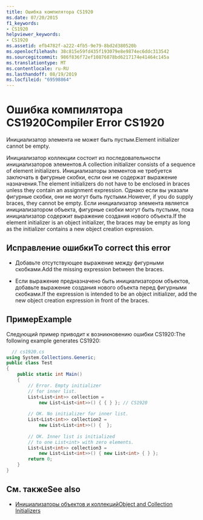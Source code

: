 ```yaml
---
title: Ошибка компилятора CS1920
ms.date: 07/20/2015
f1_keywords:
- CS1920
helpviewer_keywords:
- CS1920
ms.assetid: efb4782f-a222-4fb5-9e79-8bd2d380520b
ms.openlocfilehash: 38c815e59fd435f193079e8e9874ec6ddc313542
ms.sourcegitcommit: 986f836f72ef10876878bd6217174e41464c145a
ms.translationtype: MT
ms.contentlocale: ru-RU
ms.lasthandoff: 08/19/2019
ms.locfileid: "69598864"
---
```

# <a name="compiler-error-cs1920"></a><span data-ttu-id="2e5d8-102">Ошибка компилятора CS1920</span><span class="sxs-lookup"><span data-stu-id="2e5d8-102">Compiler Error CS1920</span></span>
<span data-ttu-id="2e5d8-103">Инициализатор элемента не может быть пустым.</span><span class="sxs-lookup"><span data-stu-id="2e5d8-103">Element initializer cannot be empty.</span></span>  
  
 <span data-ttu-id="2e5d8-104">Инициализатор коллекции состоит из последовательности инициализаторов элементов.</span><span class="sxs-lookup"><span data-stu-id="2e5d8-104">A collection initializer consists of a sequence of element initializers.</span></span> <span data-ttu-id="2e5d8-105">Инициализаторы элементов не требуется заключать в фигурные скобки, если они не содержат выражение назначения.</span><span class="sxs-lookup"><span data-stu-id="2e5d8-105">The element initializers do not have to be enclosed in braces unless they contain an assignment expression.</span></span> <span data-ttu-id="2e5d8-106">Однако если вы указали фигурные скобки, они не могут быть пустыми.</span><span class="sxs-lookup"><span data-stu-id="2e5d8-106">However, if you do supply braces, they cannot be empty.</span></span> <span data-ttu-id="2e5d8-107">Если инициализатор элемента является инициализатором объекта, фигурные скобки могут быть пустыми, пока инициализатор содержит выражение создания нового объекта.</span><span class="sxs-lookup"><span data-stu-id="2e5d8-107">If the element initializer is an object initializer, the braces may be empty as long as the initializer contains a new object creation expression.</span></span>  
  
## <a name="to-correct-this-error"></a><span data-ttu-id="2e5d8-108">Исправление ошибки</span><span class="sxs-lookup"><span data-stu-id="2e5d8-108">To correct this error</span></span>  
  
- <span data-ttu-id="2e5d8-109">Добавьте отсутствующее выражение между фигурными скобками.</span><span class="sxs-lookup"><span data-stu-id="2e5d8-109">Add the missing expression between the braces.</span></span>  
  
- <span data-ttu-id="2e5d8-110">Если выражение предназначено быть инициализатором объектов, добавьте выражение создания нового объекта перед фигурными скобками.</span><span class="sxs-lookup"><span data-stu-id="2e5d8-110">If the expression is intended to be an object initializer, add the new object creation expression in front of the braces.</span></span>  
  
## <a name="example"></a><span data-ttu-id="2e5d8-111">Пример</span><span class="sxs-lookup"><span data-stu-id="2e5d8-111">Example</span></span>  
 <span data-ttu-id="2e5d8-112">Следующий пример приводит к возникновению ошибки CS1920:</span><span class="sxs-lookup"><span data-stu-id="2e5d8-112">The following example generates CS1920:</span></span>  
  
```csharp  
  // cs1920.cs  
using System.Collections.Generic;  
public class Test  
{  
    public static int Main()  
    {  
        // Error. Empty initializer   
        // for inner list.  
        List<List<int>> collection =  
            new List<List<int>>() { { } }; // CS1920  
  
        // OK. No initializer for inner list.  
        List<List<int>> collection2 =  
            new List<List<int>>() {  };  
  
        // OK. Inner list is initialized   
        // to one List<int> with zero elements.  
        List<List<int>> collection3 =  
            new List<List<int>>() { new List<int> { } };  
        return 0;  
    }  
}  
```  
  
## <a name="see-also"></a><span data-ttu-id="2e5d8-113">См. также</span><span class="sxs-lookup"><span data-stu-id="2e5d8-113">See also</span></span>

- [<span data-ttu-id="2e5d8-114">Инициализаторы объектов и коллекций</span><span class="sxs-lookup"><span data-stu-id="2e5d8-114">Object and Collection Initializers</span></span>](../programming-guide/classes-and-structs/object-and-collection-initializers.md)
